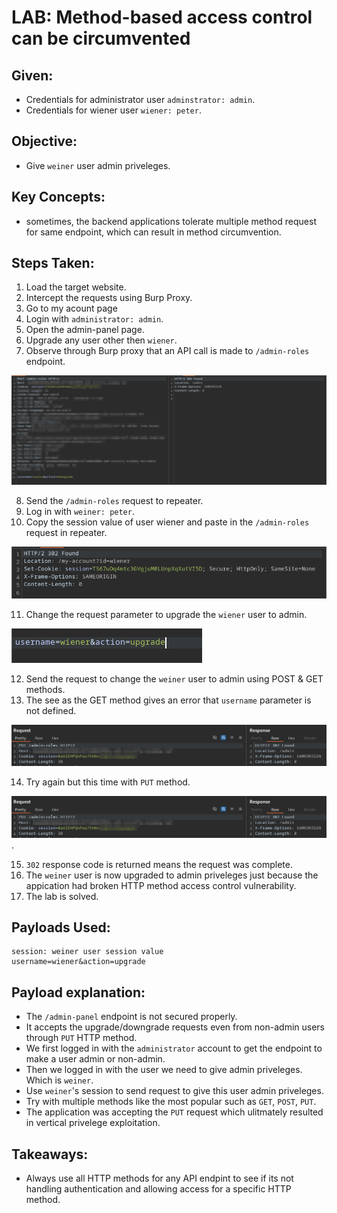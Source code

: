 # LAB: Method-based access control can be circumvented

## Given:

- Credentials for administrator user `adminstrator: admin`.
- Credentials for wiener user `wiener: peter`.

## Objective:

- Give `weiner` user admin priveleges.

## Key Concepts:

- sometimes, the backend applications tolerate multiple method request for same endpoint, which can result in method circumvention.

## Steps Taken:

1. Load the target website.
2. Intercept the requests using Burp Proxy.
3. Go to my acount page
4. Login with `administrator: admin`.
5. Open the admin-panel page.
6. Upgrade any user other then `wiener`.
7. Observe through Burp proxy that an API call is made to `/admin-roles` endpoint.

![](./Images/admin-roles.png)

8. Send the `/admin-roles` request to repeater.
9. Log in with `weiner: peter`.
10. Copy the session value of user wiener and paste in the `/admin-roles` request in repeater.

![](./Images/set-cookie%20for%20wiener%20user.png)

11. Change the request parameter to upgrade the `wiener` user to admin.

![](./Images/upgrade%20wiener%20payload.png)

12. Send the request to change the `weiner` user to admin using POST & GET methods.
13. The see as the GET method gives an error that `username` parameter is not defined.

![](./Images/admin-roles%20with%20PUT%20request.png)

14. Try again but this time with `PUT` method.

![](./Images/admin-roles%20with%20PUT%20request.png).

15. `302` response code is returned means the request was complete.
16. The `weiner` user is now upgraded to admin priveleges just because the appication had broken HTTP method access control vulnerability.
17. The lab is solved.

## Payloads Used:

```http
session: weiner user session value
username=wiener&action=upgrade
```

## Payload explanation:

- The `/admin-panel` endpoint is not secured properly.
- It accepts the upgrade/downgrade requests even from non-admin users through `PUT` HTTP method.
- We first logged in with the `administrator` account to get the endpoint to make a user admin or non-admin.
- Then we logged in with the user we need to give admin priveleges. Which is `weiner`.
- Use `weiner`'s session to send request to give this user admin priveleges.
- Try with multiple methods like the most popular such as `GET`, `POST`, `PUT`.
- The application was accepting the `PUT` request which ulitmately resulted in vertical privelege exploitation.

## Takeaways:

- Always use all HTTP methods for any API endpint to see if its not handling authentication and allowing access for a specific HTTP method.
